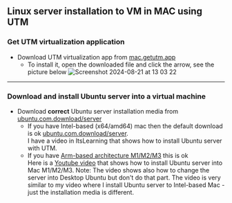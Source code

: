 ## Linux server installation to VM in MAC using UTM
### Get UTM virtualization application
* Download UTM virtualization app from [mac.getutm.app](https://mac.getutm.app)  
  * To install it, open the downloaded file and click the arrow, see the picture below
   ![Screenshot 2024-08-21 at 13 03 22](https://github.com/user-attachments/assets/d56dd3c9-aede-4d2c-8703-b9bef362c775)
---   

### Download and install Ubuntu server into a virtual machine  
* Download **correct** Ubuntu server installation media from [ubuntu.com.download/server](https://ubuntu.com/download/server)
  * If you have Intel-based (x64/amd64) mac then the default download is ok [ubuntu.com.download/server](https://ubuntu.com/download/server).  
I have a video in ItsLearning that shows how to install Ubuntu server with UTM.
  * If you have [Arm-based architecture M1/M2/M3](https://ubuntu.com/download/server/arm) this is ok  
Here is a [Youtube video](https://www.youtube.com/watch?v=JrNS3brSnmA) that shows how to install Ubuntu server into Mac M1/M2/M3. Note: The video shows also how to change the server into Desktop Ubuntu but don't do that part. The video is very similar to my video where I install Ubuntu server to Intel-based Mac - just the installation media is different.


